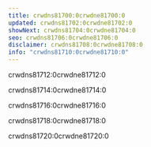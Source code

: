 ```yaml
---
title: crwdns81700:0crwdne81700:0
updated: crwdns81702:0crwdne81702:0
showNext: crwdns81704:0crwdne81704:0
seo: crwdns81706:0crwdne81706:0
disclaimer: crwdns81708:0crwdne81708:0
info: "crwdns81710:0crwdne81710:0"
---
```


crwdns81712:0crwdne81712:0

crwdns81714:0crwdne81714:0

crwdns81716:0crwdne81716:0

crwdns81718:0crwdne81718:0

crwdns81720:0crwdne81720:0
